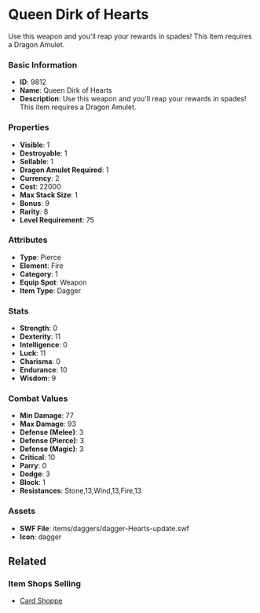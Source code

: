 # Queen Dirk of Hearts

Use this weapon and you'll reap your rewards in spades! This item requires a Dragon Amulet.

### Basic Information

- **ID**: 9812
- **Name**: Queen Dirk of Hearts
- **Description**: Use this weapon and you&#039;ll reap your rewards in spades! This item requires a Dragon Amulet.

### Properties

- **Visible**: 1
- **Destroyable**: 1
- **Sellable**: 1
- **Dragon Amulet Required**: 1
- **Currency**: 2
- **Cost**: 22000
- **Max Stack Size**: 1
- **Bonus**: 9
- **Rarity**: 8
- **Level Requirement**: 75

### Attributes

- **Type**: Pierce
- **Element**: Fire
- **Category**: 1
- **Equip Spot**: Weapon
- **Item Type**: Dagger

### Stats

- **Strength**: 0
- **Dexterity**: 11
- **Intelligence**: 0
- **Luck**: 11
- **Charisma**: 0
- **Endurance**: 10
- **Wisdom**: 9

### Combat Values

- **Min Damage**: 77
- **Max Damage**: 93
- **Defense (Melee)**: 3
- **Defense (Pierce)**: 3
- **Defense (Magic)**: 3
- **Critical**: 10
- **Parry**: 0
- **Dodge**: 3
- **Block**: 1
- **Resistances**: Stone,13,Wind,13,Fire,13

### Assets

- **SWF File**: items/daggers/dagger-Hearts-update.swf
- **Icon**: dagger

## Related

### Item Shops Selling

- [Card Shoppe](../item-shops/340-card-shoppe.md)

